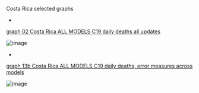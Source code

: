 Costa Rica selected graphs

*

[graph 02 Costa Rica ALL MODELS C19 daily deaths all updates](https://github.com/pourmalek/CovidLongitudinal/blob/main/output/countries/Costa%20Rica/graph%2002%20Costa%20Rica%20ALL%20MODELS%20C19%20daily%20deaths%20all%20updates.pdf)

![image](https://github.com/pourmalek/CovidLongitudinal/assets/30849720/2925edf3-8ecf-4888-b108-658dd1611c96)

*

[graph 13b Costa Rica ALL MODELS C19 daily deaths, error measures across models](https://github.com/pourmalek/CovidLongitudinal/blob/main/output/countries/Costa%20Ricag/raph%2013b%20Costa%20Rica20ALL%20MODELS%20C19%20daily%20deaths%2C%20error%20measures%20across%20models.pdf)

![image](https://github.com/pourmalek/CovidLongitudinal/assets/30849720/bc474b84-63f3-4cfa-8a5e-99f7172a8699)

